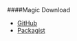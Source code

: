 ####Magic Download

* [GitHub](https://github.com/canax/anax-flat)
* [Packagist](https://packagist.org/packages/mos/anax-flat)
